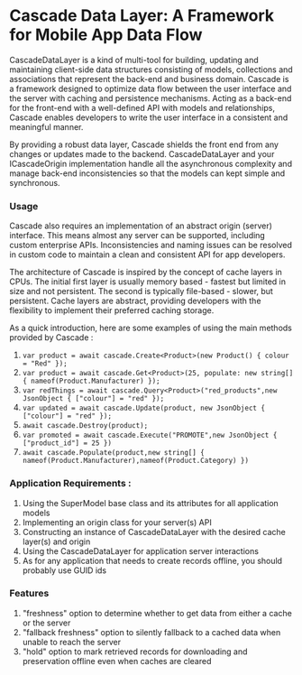 # Cascade Data Layer: A Framework for Mobile App Data Flow

CascadeDataLayer is a kind of multi-tool for building, updating and maintaining client-side data structures
consisting of models, collections and associations that represent the back-end and business domain.
Cascade is a framework designed to optimize data flow between the user interface and the server with caching and persistence mechanisms. 
Acting as a back-end for the front-end with a well-defined API with models and relationships,
Cascade enables developers to write the user interface in a consistent and meaningful manner.

By providing a robust data layer, Cascade shields the front 
end from any changes or updates made to the backend. CascadeDataLayer and your ICascadeOrigin implementation handle 
all the asynchronous complexity and manage back-end inconsistencies so that the models can kept simple and synchronous.  

### Usage

Cascade also requires an implementation of an abstract origin (server) interface. This means almost any server can
be supported, including custom enterprise APIs. Inconsistencies and naming issues can be resolved in custom code to
maintain a clean and consistent API for app developers.

The architecture of Cascade is inspired by the concept of cache layers in CPUs.
The initial first layer is usually memory based - fastest but limited in size and not persistent. The second is typically
file-based - slower, but persistent. Cache layers are abstract, providing developers with the flexibility to
implement their preferred caching storage.
 
As a quick introduction, here are some examples of using the main methods provided by Cascade :

1. ```var product = await cascade.Create<Product>(new Product() { colour = "Red" });```
2. ```var product = await cascade.Get<Product>(25, populate: new string[] { nameof(Product.Manufacturer) });```
3. ```var redThings = await cascade.Query<Product>("red_products",new JsonObject { ["colour"] = "red" });```
4. ```var updated = await cascade.Update(product, new JsonObject { ["colour"] = "red" });```
5. ```await cascade.Destroy(product);```
6. ```var promoted = await cascade.Execute("PROMOTE",new JsonObject { ["product_id"] = 25 })```
7. ```await cascade.Populate(product,new string[] { nameof(Product.Manufacturer),nameof(Product.Category) })```

### Application Requirements :

1. Using the SuperModel base class and its attributes for all application models
2. Implementing an origin class for your server(s) API
3. Constructing an instance of CascadeDataLayer with the desired cache layer(s) and origin
4. Using the CascadeDataLayer for application server interactions
5. As for any application that needs to create records offline, you should probably use GUID ids

### Features

1. "freshness" option to determine whether to get data from either a cache or the server
2. "fallback freshness" option to silently fallback to a cached data when unable to reach the server
3. "hold" option to mark retrieved records for downloading and preservation offline even when caches are cleared  
